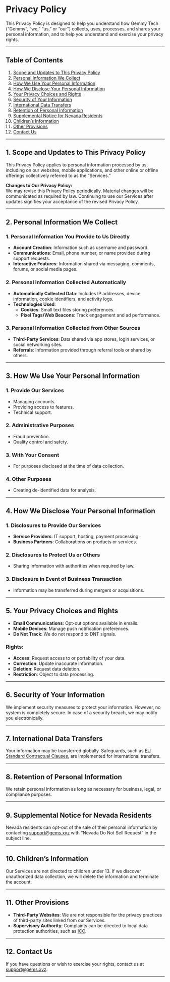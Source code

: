 # Privacy Policy

This Privacy Policy is designed to help you understand how Gemmy Tech (“Gemmy”, “we,” “us,” or “our”) collects, uses, processes, and shares your personal information, and to help you understand and exercise your privacy rights.

---

## Table of Contents

1. [Scope and Updates to This Privacy Policy](#scope-and-updates-to-this-privacy-policy)
2. [Personal Information We Collect](#personal-information-we-collect)
3. [How We Use Your Personal Information](#how-we-use-your-personal-information)
4. [How We Disclose Your Personal Information](#how-we-disclose-your-personal-information)
5. [Your Privacy Choices and Rights](#your-privacy-choices-and-rights)
6. [Security of Your Information](#security-of-your-information)
7. [International Data Transfers](#international-data-transfers)
8. [Retention of Personal Information](#retention-of-personal-information)
9. [Supplemental Notice for Nevada Residents](#supplemental-notice-for-nevada-residents)
10. [Children’s Information](#children-information)
11. [Other Provisions](#other-provisions)
12. [Contact Us](#contact-us)

---

## 1. Scope and Updates to This Privacy Policy

This Privacy Policy applies to personal information processed by us, including on our websites, mobile applications, and other online or offline offerings collectively referred to as the “Services.”

**Changes to Our Privacy Policy:**  
We may revise this Privacy Policy periodically. Material changes will be communicated as required by law. Continuing to use our Services after updates signifies your acceptance of the revised Privacy Policy.

---

## 2. Personal Information We Collect

### 1. Personal Information You Provide to Us Directly

- **Account Creation**: Information such as username and password.
- **Communications**: Email, phone number, or name provided during support requests.
- **Interactive Features**: Information shared via messaging, comments, forums, or social media pages.

### 2. Personal Information Collected Automatically

- **Automatically Collected Data**: Includes IP addresses, device information, cookie identifiers, and activity logs.
- **Technologies Used**:
  - **Cookies**: Small text files storing preferences.
  - **Pixel Tags/Web Beacons**: Track engagement and ad performance.

### 3. Personal Information Collected from Other Sources

- **Third-Party Services**: Data shared via app stores, login services, or social networking sites.
- **Referrals**: Information provided through referral tools or shared by others.

---

## 3. How We Use Your Personal Information

### 1. Provide Our Services
- Managing accounts.
- Providing access to features.
- Technical support.

### 2. Administrative Purposes
- Fraud prevention.
- Quality control and safety.

### 3. With Your Consent
- For purposes disclosed at the time of data collection.

### 4. Other Purposes
- Creating de-identified data for analysis.

---

## 4. How We Disclose Your Personal Information

### 1. Disclosures to Provide Our Services
- **Service Providers**: IT support, hosting, payment processing.
- **Business Partners**: Collaborations on products or services.

### 2. Disclosures to Protect Us or Others
- Sharing information with authorities when required by law.

### 3. Disclosure in Event of Business Transaction
- Information may be transferred during mergers or acquisitions.

---

## 5. Your Privacy Choices and Rights

- **Email Communications**: Opt-out options available in emails.
- **Mobile Devices**: Manage push notification preferences.
- **Do Not Track**: We do not respond to DNT signals.

### Rights:
- **Access**: Request access to or portability of your data.
- **Correction**: Update inaccurate information.
- **Deletion**: Request data deletion.
- **Restriction**: Object to data processing.

---

## 6. Security of Your Information

We implement security measures to protect your information. However, no system is completely secure. In case of a security breach, we may notify you electronically.

---

## 7. International Data Transfers

Your information may be transferred globally. Safeguards, such as [EU Standard Contractual Clauses](https://ec.europa.eu/info/law/law-topic/data-protection/international-dimension-data-protection/standard-contractual-clauses-scc/standard-contractual-clauses-international-transfers_en), are implemented for international transfers.

---

## 8. Retention of Personal Information

We retain personal information as long as necessary for business, legal, or compliance purposes.

---

## 9. Supplemental Notice for Nevada Residents

Nevada residents can opt-out of the sale of their personal information by contacting [support@gems.xyz](mailto:support@gems.xyz) with “Nevada Do Not Sell Request” in the subject line.

---

## 10. Children’s Information

Our Services are not directed to children under 13. If we discover unauthorized data collection, we will delete the information and terminate the account.

---

## 11. Other Provisions

- **Third-Party Websites**: We are not responsible for the privacy practices of third-party sites linked from our Services.
- **Supervisory Authority**: Complaints can be directed to local data protection authorities, such as [ICO](https://ico.org.uk/global/contact-us/).

---

## 12. Contact Us

If you have questions or wish to exercise your rights, contact us at [support@gems.xyz](mailto:support@gems.xyz).

---
